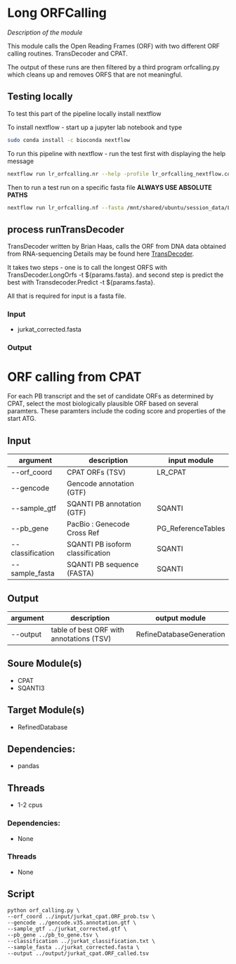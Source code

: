 
# Long ORFCalling 
*Description of the module*

This module calls the Open Reading Frames (ORF) with two different ORF calling routines.
TransDecoder and CPAT.

The output of these runs are then filtered by a third program orfcalling.py which cleans up and removes ORFS that are not meaningful.

## Testing locally

To test this part of the pipeline locally install nextflow

To install nextflow - start up a jupyter lab notebook and type
```bash
sudo conda install -c bioconda nextflow
```

To run this pipeline with nextflow - run the test first with displaying the help message
```bash
nextflow run lr_orfcalling.nr --help -profile lr_orfcalling_nextflow.config
```

Then to run a test run on a specific fasta file **ALWAYS USE ABSOLUTE PATHS**
```bash
nextflow run lr_orfcalling.nf --fasta /mnt/shared/ubuntu/session_data/Long-Read-Proteogenomics/data/jurkat_corrected.fasta -profile lr_orfcalling_nextflow.confg
```

## process runTransDecoder

TransDecoder written by Brian Haas, calls the ORF from DNA data obtained from RNA-sequencing
Details may be found here [TransDecoder](https://github.com/TransDecoder/TransDecoder/wiki).

It takes two steps - one is to call the longest ORFS with TransDecoder.LongOrfs -t ${params.fasta}.
and second step is predict the best with Transdecoder.Predict -t ${params.fasta}.

All that is required for input is a fasta file.

### Input
- jurkat_corrected.fasta 

### Output


# ORF calling from CPAT
For each PB transcript and the set of candidate ORFs as determined by CPAT, select the most biologically plausible ORF based on several paramters. These paramters include the coding score and properties of the start ATG.

## Input
| argument | description | input module |
|----------|-------------|--------------|
| --orf_coord |CPAT ORFs (TSV) | LR_CPAT |
| --gencode | Gencode annotation (GTF) | 
| --sample_gtf | SQANTI PB annotation (GTF) | SQANTI |
| --pb_gene | PacBio : Genecode Cross Ref | PG_ReferenceTables
| --classification | SQANTI PB isoform classification | SQANTI |
| --sample_fasta | SQANTI PB sequence (FASTA) | SQANTI |

## Output
| argument | description | output module |
|----------|-------------|--------------|
| --output | table of best ORF with annotations (TSV) | RefineDatabaseGeneration

## Soure Module(s)
- CPAT
- SQANTI3

## Target Module(s)
- RefinedDatabase

## Dependencies: 
- pandas

## Threads
- 1-2 cpus

### Dependencies: 
- None

### Threads
- None

## Script 
    python orf_calling.py \
    --orf_coord ../input/jurkat_cpat.ORF_prob.tsv \
    --gencode ../gencode.v35.annotation.gtf \
    --sample_gtf ../jurkat_corrected.gtf \
    --pb_gene ../pb_to_gene.tsv \
    --classification ../jurkat_classification.txt \
    --sample_fasta ../jurkat_corrected.fasta \
    --output ../output/jurkat_cpat.ORF_called.tsv
